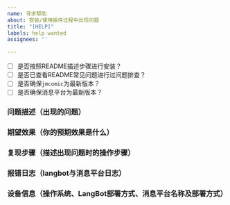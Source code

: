 ```yaml
---
name: 寻求帮助
about: 安装/使用插件过程中出现问题
title: "[HELP]"
labels: help wanted
assignees: ''

---
```


- [ ] 是否按照README描述步骤进行安装？
- [ ] 是否已查看README常见问题进行过问题排查？
- [ ] 是否确保`jmcomic`为最新版本？
- [ ] 是否确保消息平台为最新版本？

### 问题描述（出现的问题）

### 期望效果（你的预期效果是什么）

### 复现步骤（描述出现问题时的操作步骤）

### 报错日志（langbot与消息平台日志）

### 设备信息（操作系统、LangBot部署方式、消息平台名称及部署方式）
